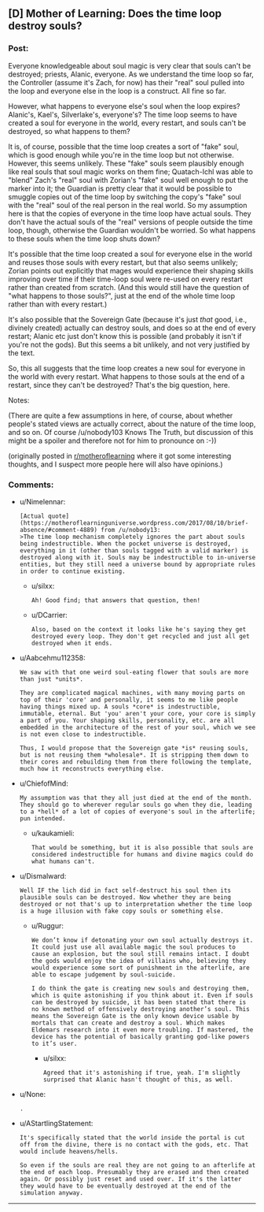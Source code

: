 ## [D] Mother of Learning: Does the time loop destroy souls?

### Post:

Everyone knowledgeable about soul magic is very clear that souls can't be destroyed; priests, Alanic, everyone. As we understand the time loop so far, the Controller (assume it's Zach, for now) has their "real" soul pulled into the loop and everyone else in the loop is a construct. All fine so far.

However, what happens to everyone else's soul when the loop expires? Alanic's, Kael's, Silverlake's, everyone's? The time loop seems to have created a soul for everyone in the world, every restart, and souls can't be destroyed, so what happens to them?

It is, of course, possible that the time loop creates a sort of "fake" soul, which is good enough while you're in the time loop but not otherwise. However, this seems unlikely. These "fake" souls seem plausibly enough like real souls that soul magic works on them fine; Quatach-Ichl was able to "blend" Zach's "real" soul with Zorian's "fake" soul well enough to put the marker into it; the Guardian is pretty clear that it would be possible to smuggle copies out of the time loop by switching the copy's "fake" soul with the "real" soul of the real person in the real world. So my assumption here is that the copies of everyone in the time loop have actual souls. They don't have the actual souls of the "real" versions of people outside the time loop, though, otherwise the Guardian wouldn't be worried. So what happens to these souls when the time loop shuts down?

It's possible that the time loop created a soul for everyone else in the world and reuses those souls with every restart, but that also seems unlikely; Zorian points out explicitly that mages would experience their shaping skills improving over time if their time-loop soul were re-used on every restart rather than created from scratch. (And this would still have the question of "what happens to those souls?", just at the end of the whole time loop rather than with every restart.)

It's also possible that the Sovereign Gate (because it's just *that* good, i.e., divinely created) actually can destroy souls, and does so at the end of every restart; Alanic etc just don't know this is possible (and probably it isn't if you're not the gods). But this seems a bit unlikely, and not very justified by the text.

So, this all suggests that the time loop creates a new soul for everyone in the world with every restart. What happens to those souls at the end of a restart, since they can't be destroyed? That's the big question, here.

Notes:

(There are quite a few assumptions in here, of course, about whether people's stated views are actually correct, about the nature of the time loop, and so on. Of course /u/nobody103 Knows The Truth, but discussion of this might be a spoiler and therefore not for him to pronounce on :-))

(originally posted in [r/motheroflearning](https://www.reddit.com/r/motheroflearning/comments/7vj5vj/does_the_time_loop_destroy_souls/) where it got some interesting thoughts, and I suspect more people here will also have opinions.)

### Comments:

- u/Nimelennar:
  ```
  [Actual quote](https://motheroflearninguniverse.wordpress.com/2017/08/10/brief-absence/#comment-4889) from /u/nobody13:
  >The time loop mechanism completely ignores the part about souls being indestructible. When the pocket universe is destroyed, everything in it (other than souls tagged with a valid marker) is destroyed along with it. Souls may be indestructible to in-universe entities, but they still need a universe bound by appropriate rules in order to continue existing.
  ```

  - u/silxx:
    ```
    Ah! Good find; that answers that question, then!
    ```

  - u/DCarrier:
    ```
    Also, based on the context it looks like he's saying they get destroyed every loop. They don't get recycled and just all get destroyed when it ends.
    ```

- u/Aabcehmu112358:
  ```
  We saw with that one weird soul-eating flower that souls are more than just *units*.

  They are complicated magical machines, with many moving parts on top of their 'core' and personally, it seems to me like people having things mixed up. A souls *core* is indestructible, immutable, eternal. But 'you' aren't your core, your core is simply a part of you. Your shaping skills, personality, etc. are all embedded in the architecture of the rest of your soul, which we see is not even close to indestructible.

  Thus, I would propose that the Sovereign gate *is* reusing souls, but is not reusing them *wholesale*. It is stripping them down to their cores and rebuilding them from there following the template, much how it reconstructs everything else.
  ```

- u/ChiefofMind:
  ```
  My assumption was that they all just died at the end of the month. They should go to wherever regular souls go when they die, leading to a *hell* of a lot of copies of everyone's soul in the afterlife; pun intended.
  ```

  - u/kaukamieli:
    ```
    That would be something, but it is also possible that souls are considered indestructible for humans and divine magics could do what humans can't.
    ```

- u/Dismalward:
  ```
  Well IF the lich did in fact self-destruct his soul then its plausible souls can be destroyed. Now whether they are being destroyed or not that's up to interpretation whether the time loop is a huge illusion with fake copy souls or something else.
  ```

  - u/Ruggur:
    ```
    We don’t know if detonating your own soul actually destroys it. It could just use all available magic the soul produces to cause an explosion, but the soul still remains intact. I doubt the gods would enjoy the idea of villains who, believing they would experience some sort of punishment in the afterlife, are able to escape judgement by soul-suicide.

    I do think the gate is creating new souls and destroying them, which is quite astonishing if you think about it. Even if souls can be destroyed by suicide, it has been stated that there is no known method of offensively destroying another’s soul. This means the Sovereign Gate is the only known device usable by mortals that can create and destroy a soul. Which makes Eldemars research into it even more troubling. If mastered, the device has the potential of basically granting god-like powers to it’s user.
    ```

    - u/silxx:
      ```
      Agreed that it's astonishing if true, yeah. I'm slightly surprised that Alanic hasn't thought of this, as well.
      ```

- u/None:
  ```
  .
  ```

- u/AStartlingStatement:
  ```
  It's specifically stated that the world inside the portal is cut off from the divine, there is no contact with the gods, etc. That would include heavens/hells. 

  So even if the souls are real they are not going to an afterlife at the end of each loop. Presumably they are erased and then created again. Or possibly just reset and used over. If it's the latter they would have to be eventually destroyed at the end of the simulation anyway.
  ```

---

